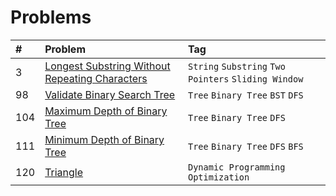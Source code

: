 # Problems

| #   | Problem                                                                                                                         | Tag                                                  |
|:----|:--------------------------------------------------------------------------------------------------------------------------------|:-----------------------------------------------------|
| 3   | [Longest Substring Without Repeating Characters](https://leetcode.com/problems/longest-substring-without-repeating-characters/) | `String` `Substring` `Two Pointers` `Sliding Window` |
| 98  | [Validate Binary Search Tree](https://leetcode.com/problems/validate-binary-search-tree/)                                       | `Tree` `Binary Tree` `BST` `DFS`                     |
| 104 | [Maximum Depth of Binary Tree](https://leetcode.com/problems/maximum-depth-of-binary-tree/)                                     | `Tree` `Binary Tree` `DFS`                           |
| 111 | [Minimum Depth of Binary Tree](https://leetcode.com/problems/minimum-depth-of-binary-tree/)                                     | `Tree` `Binary Tree` `DFS` `BFS`                     |
| 120 | [Triangle](https://leetcode.com/problems/triangle/)                                                                             | `Dynamic Programming` `Optimization`                 |